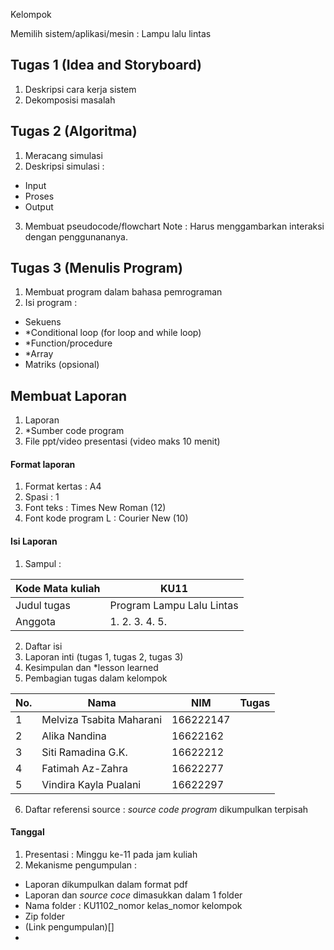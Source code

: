 Kelompok 

Memilih sistem/aplikasi/mesin : Lampu lalu lintas

## Tugas 1 (Idea and Storyboard)
1. Deskripsi cara kerja sistem
2. Dekomposisi masalah

## Tugas 2 (Algoritma)
1. Meracang simulasi
2. Deskripsi simulasi :
  - Input
  - Proses
  - Output
3. Membuat pseudocode/flowchart
Note : Harus menggambarkan interaksi dengan penggunananya.

## Tugas 3 (Menulis Program)
1. Membuat program dalam bahasa pemrograman
2. Isi program :
  - Sekuens
  - *Conditional loop (for loop and while loop)
  - *Function/procedure
  - *Array
  - Matriks (opsional)

## Membuat Laporan
1. Laporan
2. *Sumber code program
3. File ppt/video presentasi (video maks 10 menit)

#### Format laporan
1. Format kertas : A4
2. Spasi : 1
3. Font teks : Times New Roman (12)
4. Font kode program L : Courier New (10)

#### Isi Laporan
1. Sampul :

| Kode Mata kuliah | KU11 |
| ---------------- | ---- |
| Judul tugas | Program Lampu Lalu Lintas |
| Anggota | 1. 2. 3. 4. 5. |

2. Daftar isi
3. Laporan inti (tugas 1, tugas 2, tugas 3)
4. Kesimpulan dan *lesson learned
5. Pembagian tugas dalam kelompok

| No. | Nama | NIM | Tugas |
| --- | ---- | --- | ----- |
|1| Melviza Tsabita Maharani |166222147| |
|2| Alika Nandina | 16622162 | |
|3| Siti Ramadina G.K. | 16622212 | |
|4| Fatimah Az-Zahra | 16622277 | |
|5| Vindira Kayla Pualani | 16622297 | |

6. Daftar referensi
source : *source code program* dikumpulkan terpisah

#### Tanggal
1. Presentasi : Minggu ke-11 pada jam kuliah
2. Mekanisme pengumpulan :
  - Laporan dikumpulkan dalam format pdf
  - Laporan dan *source coce* dimasukkan dalam 1 folder
  - Nama folder : KU1102_nomor kelas_nomor kelompok
  - Zip folder
  - (Link pengumpulan)[]
  - 
